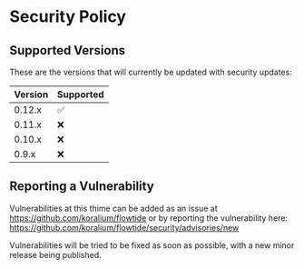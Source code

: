# Security Policy

## Supported Versions

These are the versions that will currently be updated with security updates:

| Version | Supported          |
| ------- | ------------------ |
| 0.12.x  | :white_check_mark: |
| 0.11.x  | :x:                |
| 0.10.x  | :x:                |
| 0.9.x   | :x:                |

## Reporting a Vulnerability

Vulnerabilities at this thime can be added as an issue at https://github.com/koralium/flowtide or by reporting the vulnerability here:
https://github.com/koralium/flowtide/security/advisories/new

Vulnerabilities will be tried to be fixed as soon as possible, with a new minor release being published.
